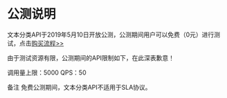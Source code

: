 # 公测说明

文本分类API于2019年5月10日开放公测，公测期间用户可以免费（0元）进行测试，点击[购买流程>>](http://neuhub.jd.com/ai/api/nlp/classification)

由于测试资源有限，公测期间的API限制如下，在此深表歉意！

调用量上限：5000 
QPS：50

备注
免费公测期间，文本分类API不适用于SLA协议。

